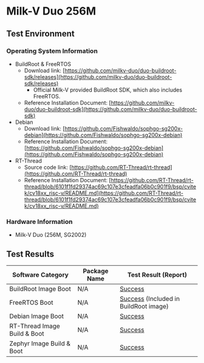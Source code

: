 # Milk-V Duo 256M

## Test Environment

### Operating System Information

- BuildRoot & FreeRTOS
  - Download link: [https://github.com/milkv-duo/duo-buildroot-sdk/releases](https://github.com/milkv-duo/duo-buildroot-sdk/releases)
    - Official Milk-V provided BuildRoot SDK, which also includes FreeRTOS.
  - Reference Installation Document: [https://github.com/milkv-duo/duo-buildroot-sdk](https://github.com/milkv-duo/duo-buildroot-sdk)
- Debian
  - Download link: [https://github.com/Fishwaldo/sophgo-sg200x-debian](https://github.com/Fishwaldo/sophgo-sg200x-debian)
  - Reference Installation Document: [https://github.com/Fishwaldo/sophgo-sg200x-debian](https://github.com/Fishwaldo/sophgo-sg200x-debian)
- RT-Thread
  - Source code link: [https://github.com/RT-Thread/rt-thread](https://github.com/RT-Thread/rt-thread)
  - Reference Installation Document: [https://github.com/RT-Thread/rt-thread/blob/6101f1fd29374ac69c107e3cfeadfa06b0c901f9/bsp/cvitek/cv18xx_risc-v/README.md](https://github.com/RT-Thread/rt-thread/blob/6101f1fd29374ac69c107e3cfeadfa06b0c901f9/bsp/cvitek/cv18xx_risc-v/README.md)

### Hardware Information

- Milk-V Duo (256M, SG2002)

## Test Results

| Software Category         | Package Name | Test Result (Report)                         |
|---------------------------|--------------|---------------------------------------------|
| BuildRoot Image Boot      | N/A          | [Success][BuildRoot]                     |
| FreeRTOS Boot             | N/A          | [Success][FreeRTOS] (Included in BuildRoot image) |
| Debian Image Boot         | N/A          | [Success][Debian]                        |
| RT-Thread Image Build & Boot | N/A        | [Success][RT-Thread]                     |
| Zephyr Image Build & Boot | N/A          | [Success][Zephyr]                        |
  
[BuildRoot]: ./BuildRoot/README.md
[Debian]: ./Debian/README.md
[RT-Thread]: ./RT-Thread/README.md
[FreeRTOS]: ./FreeRTOS/README.md
[Zephyr]: ./Zephyr/README.md
